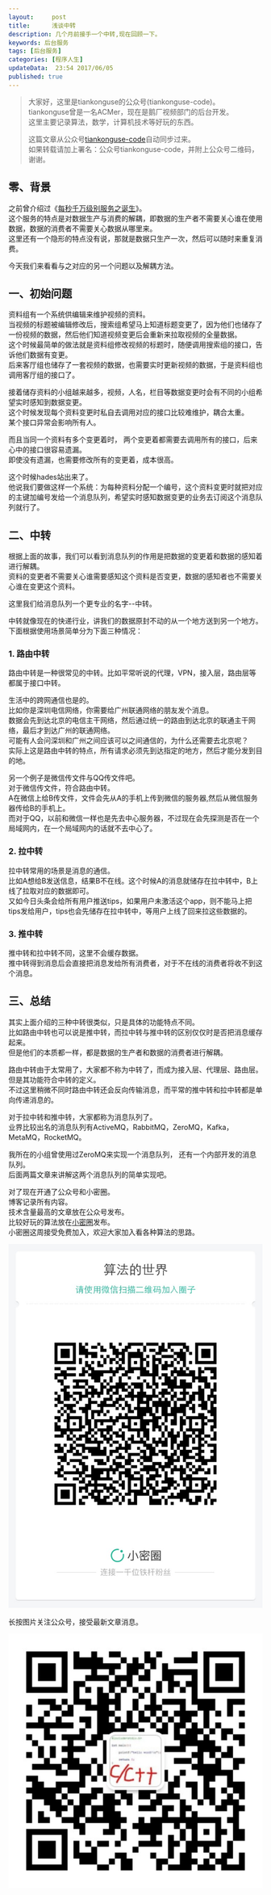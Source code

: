 ```yaml
---  
layout:     post  
title:      浅谈中转
description: 几个月前接手一个中转,现在回顾一下。  
keywords: 后台服务  
tags: [后台服务]  
categories: [程序人生]  
updateData:  23:54 2017/06/05
published: true  
---  
```

  
  
>   
> 大家好，这里是tiankonguse的公众号(tiankonguse-code)。    
> tiankonguse曾是一名ACMer，现在是鹅厂视频部门的后台开发。    
> 这里主要记录算法，数学，计算机技术等好玩的东西。   
>      
> 这篇文章从公众号[tiankonguse-code](http://mp.weixin.qq.com/s/kjuZuB6l80e49rP_cJEr_g)自动同步过来。    
> 如果转载请加上署名：公众号tiankonguse-code，并附上公众号二维码，谢谢。    
>    
  
  
## 零、背景

之前曾介绍过《[每秒千万级别服务之诞生](https://mp.weixin.qq.com/s/6taVob0DFx7K5QK-l4nmxQ)》。  
这个服务的特点是对数据生产与消费的解耦，即数据的生产者不需要关心谁在使用数据，数据的消费者不需要关心数据从哪里来。    
这里还有一个隐形的特点没有说，那就是数据只生产一次，然后可以随时来重复消费。  


今天我们来看看与之对应的另一个问题以及解耦方法。  



## 一、初始问题 

资料组有一个系统供编辑来维护视频的资料。  
当视频的标题被编辑修改后，搜索组希望马上知道标题变更了，因为他们也储存了一份视频的数据，然后他们知道视频变更后会重新来拉取视频的全量数据。  
这个时候最简单的做法就是资料组修改视频的标题时，随便调用搜索组的接口，告诉他们数据有变更。  
后来客厅组也储存了一套视频的数据，也需要实时更新视频的数据，于是资料组也调用客厅组的接口了。  


接着储存资料的小组越来越多，视频，人名，栏目等数据变更时会有不同的小组希望实时感知到数据变更。  
这个时候发现每个资料变更时私自去调用对应的接口比较难维护，耦合太重。  
某个接口异常会影响所有人。  


而且当同一个资料有多个变更着时， 两个变更着都需要去调用所有的接口，后来心中的接口很容易遗漏。  
即使没有遗漏，也需要修改所有的变更着，成本很高。  


这个时候hades站出来了。  
他说我们要做这样一个系统：为每种资料分配一个编号，这个资料变更时就把对应的主键加编号发给一个消息队列，希望实时感知数据变更的业务去订阅这个消息队列就行了。  


## 二、中转


根据上面的故事，我们可以看到消息队列的作用是把数据的变更着和数据的感知着进行解耦。  
资料的变更者不需要关心谁需要感知这个资料是否变更，数据的感知者也不需要关心谁在变更这个资料。  


这里我们给消息队列一个更专业的名字--中转。  


中转就像现在的快递行业，讲我们的数据原封不动的从一个地方送到另一个地方。  
下面根据使用场景简单分为下面三种情况：


### 1. 路由中转

路由中转是一种很常见的中转。比如平常听说的代理，VPN，接入层，路由层等都属于接口中转。  


生活中的跨网通信也是的。  
比如你是深圳电信网络，你需要给广州联通网络的朋友发个消息。  
数据会先到达北京的电信主干网络，然后通过统一的路由到达北京的联通主干网络，最后才到达广州的联通网络。    
可能有人会问深圳和广州之间应该可以之间通信的，为什么还需要去北京呢？  
实际上这是路由中转的特点，所有请求必须先到达指定的地方，然后才能分发到目的地。  


另一个例子是微信传文件与QQ传文件吧。  
对于微信传文件，符合路由中转。  
A在微信上给B传文件，文件会先从A的手机上传到微信的服务器,然后从微信服务器传给B的手机上。  
而对于QQ，以前和微信一样也是先去中心服务器，不过现在会先探测是否在一个局域网内，在一个局域网内的话就不去中心了。  


### 2. 拉中转

拉中转常用的场景是消息的通信。  
比如A想给B发送信息，结果B不在线。这个时候A的消息就储存在拉中转中，B上线了拉取对应的数据即可。  
又如今日头条会给所有用户推送tips，如果用户未激活这个app，则不能马上把tips发给用户，tips也会先储存在拉中转中，等用户上线了回来拉这些数据的。  



### 3. 推中转


推中转和拉中转不同，这里不会缓存数据。  
推中转得到消息后会直接把消息发给所有消费者，对于不在线的消费者将收不到这个消息。  


## 三、总结

其实上面介绍的三种中转很类似，只是具体的功能特点不同。  
比如路由中转也可以说是推中转，而拉中转与推中转的区别仅仅时是否把消息缓存起来。  
但是他们的本质都一样，都是数据的生产者和数据的消费者进行解耦。  


路由中转由于太常用了，大家都不称为中转了，而成为接入层、代理层、路由层。但是其功能符合中转的定义。  
不过这里稍微不同时路由中转还会反向传输消息，而平常的推中转和拉中转都是单向传递消息的。  


对于拉中转和推中转，大家都称为消息队列了。  
业界比较出名的消息队列有ActiveMQ，RabbitMQ，ZeroMQ，Kafka，MetaMQ，RocketMQ。  

我所在的小组曾使用过ZeroMQ来实现一个消息队列， 还有一个内部开发的消息队列。  
后面两篇文章来讲解这两个消息队列的简单实现吧。  


对了现在开通了公众号和小密圈。  
博客记录所有内容。  
技术含量最高的文章放在公众号发布。  
比较好玩的算法放在[小密圈](https://wx.xiaomiquan.com/mweb/views/joingroup/join_group.html?group_id=281548515451&secret=r0krqw9fw0at24vxjxo1uo4k0h4lfe47&extra=d67ce0c25ec91252b3af846a10154c9e9d4cb50c763fee178acd68cd2c2e09ee)发布。  
小密圈这周接受免费加入，欢迎大家加入看各种算法的思路。  

![](/images/suanfa_xiaomiquan.jpg)  
  
  
长按图片关注公众号，接受最新文章消息。   
  
![](/images/weixin-50cm.jpg)  
  
  
  